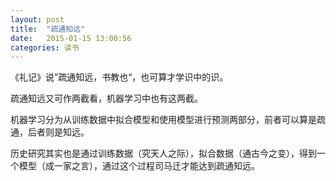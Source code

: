 ```yaml
---
layout: post
title:  "疏通知远"
date:   2015-01-15 13:00:56
categories: 读书 
---
```

《礼记》说”疏通知远，书教也“，也可算才学识中的识。

疏通知远又可作两截看，机器学习中也有这两截。

机器学习分为从训练数据中拟合模型和使用模型进行预测两部分，前者可以算是疏通，后者则是知远。

历史研究其实也是通过训练数据（究天人之际），拟合数据（通古今之变），得到一个模型（成一家之言），通过这个过程司马迁才能达到疏通知远。
